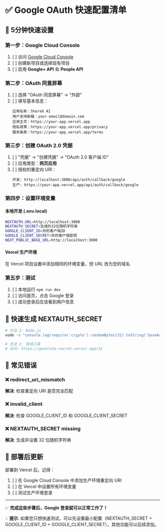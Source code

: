 # ✅ Google OAuth 快速配置清单

## 🚀 5分钟快速设置

### 第一步：Google Cloud Console
1. [ ] 访问 [Google Cloud Console](https://console.cloud.google.com/)
2. [ ] 创建新项目或选择现有项目
3. [ ] 启用 **Google+ API** 和 **People API**

### 第二步：OAuth 同意屏幕
1. [ ] 选择 "OAuth 同意屏幕" → "外部"
2. [ ] 填写基本信息：
   ```
   应用名称：ShareX AI
   用户支持邮箱：your-email@domain.com
   应用主页：https://your-app.vercel.app
   隐私政策：https://your-app.vercel.app/privacy
   服务条款：https://your-app.vercel.app/terms
   ```

### 第三步：创建 OAuth 2.0 凭据
1. [ ] "凭据" → "创建凭据" → "OAuth 2.0 客户端 ID"
2. [ ] 应用类型：**网页应用**
3. [ ] 授权的重定向 URI：
   ```
   开发: http://localhost:3000/api/auth/callback/google
   生产: https://your-app.vercel.app/api/auth/callback/google
   ```

### 第四步：设置环境变量

#### 本地开发 (.env.local)
```bash
NEXTAUTH_URL=http://localhost:3000
NEXTAUTH_SECRET=生成的32位随机字符串
GOOGLE_CLIENT_ID=你的客户端ID
GOOGLE_CLIENT_SECRET=你的客户端密钥
NEXT_PUBLIC_BASE_URL=http://localhost:3000
```

#### Vercel 生产环境
在 Vercel 项目设置中添加相同的环境变量，但 URL 改为您的域名

### 第五步：测试
1. [ ] 本地运行 `npm run dev`
2. [ ] 访问首页，点击 Google 登录
3. [ ] 成功登录后应该看到用户信息

## 🔑 快速生成 NEXTAUTH_SECRET

```bash
# 方法 1: Node.js
node -e "console.log(require('crypto').randomBytes(32).toString('base64'))"

# 方法 2: 在线工具
# 访问: https://generate-secret.vercel.app/32
```

## 🚨 常见错误

### ❌ redirect_uri_mismatch
**解决**: 检查重定向 URI 是否完全匹配

### ❌ invalid_client  
**解决**: 检查 GOOGLE_CLIENT_ID 和 GOOGLE_CLIENT_SECRET

### ❌ NEXTAUTH_SECRET missing
**解决**: 生成并设置 32 位随机字符串

## 📱 部署后更新

部署到 Vercel 后，记得：
1. [ ] 在 Google Cloud Console 中添加生产环境重定向 URI
2. [ ] 在 Vercel 中设置所有环境变量
3. [ ] 测试生产环境登录

---

✅ **完成这些步骤后，Google 登录就可以正常工作了！**

💡 **提示**: 如果您只想快速测试，可以先设置最小配置（NEXTAUTH_SECRET + GOOGLE_CLIENT_ID + GOOGLE_CLIENT_SECRET），其他功能可以后续添加。